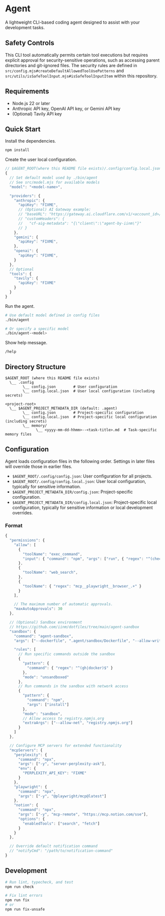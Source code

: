 # Agent

A lightweight CLI-based coding agent designed to assist with your development tasks.

## Safety Controls

This CLI tool automatically permits certain tool executions but requires explicit approval for security-sensitive operations, such as accessing parent directories and git-ignored files. The security rules are defined in `src/config.mjs#createDefaultAllowedToolUsePatterns` and `src/utils/isSafeToolInput.mjs#isSafeToolInputItem` within this repository.

## Requirements

- Node.js 22 or later
- Anthropic API key, OpenAI API key, or Gemini API key
- (Optional) Tavily API key

## Quick Start

Install the dependencies.

```sh
npm install
```

Create the user local configuration.

```js
// $AGENT_ROOT(where this README file exists)/.config/config.local.json
{
  // Set default model used by ./bin/agent
  // See src/model.mjs for available models
  "model": "<model-name>",

  "providers": {
    "anthropic": {
      "apiKey": "FIXME",
      // (Optional) AI Gateway example:
      // "baseURL": "https://gateway.ai.cloudflare.com/v1/<account_id>/<gateway_id>/anthropic",
      // "customHeaders": {
      //   "cf-aig-metadata": "{\"client\":\"agent-by-iinm\"}"
      // }
    },
    "gemini": {
      "apiKey": "FIXME",
    },
    "openai": {
      "apiKey": "FIXME",
    }
  },
  // Optional
  "tools": {
    "tavily": {
      "apiKey": "FIXME"
    }
  }
}
```

Run the agent.

```sh
# Use default model defined in config files
./bin/agent

# Or specify a specific model
./bin/agent-<model>
```

Show help message.

```
/help
```

## Directory Structure

```
$AGENT_ROOT (where this README file exists)
  \__ .config
        \__ config.json        # User configuration
        \__ config.local.json  # User local configuration (including secrets)

<project-root>
  \__ $AGENT_PROJECT_METADATA_DIR (default: .agent)
        \__ config.json        # Project-specific configuration
        \__ config.local.json  # Project-specific local configuration (including secrets)
        \__ memory/
              \__ <yyyy-mm-dd-hhmm>--<task-title>.md  # Task-specific memory files
```

## Configuration

Agent loads configuration files in the following order. Settings in later files will override those in earlier files.

- `$AGENT_ROOT/.config/config.json`: User configuration for all projects.
- `$AGENT_ROOT/.config/config.local.json`: User local configuration, typically for sensitive information.
- `$AGENT_PROJECT_METADATA_DIR/config.json`: Project-specific configuration.
- `$AGENT_PROJECT_METADATA_DIR/config.local.json`: Project-specific local configuration, typically for sensitive information or local development overrides.

### Format

```js
{
  "permissions": {
    "allow": [
      {
        "toolName": "exec_command",
        "input": { "command": "npm", "args": ["run", { "regex": "^(check|fix)$" }] }
      },
      {
        "toolName": "web_search",
      },
      {
        "toolName": { "regex": "mcp__playwright__browser_.+" }
      }
    ],

    // The maximum number of automatic approvals.
    "maxAutoApprovals": 30
  },

  // (Optional) Sandbox environment
  // https://github.com/iinm/dotfiles/tree/main/agent-sandbox
  "sandbox": {
    "command": "agent-sandbox",
    "args": ["--dockerfile", ".agent/sandbox/Dockerfile", "--allow-write", "--skip-build"],

    "rules": [
      // Run specific commands outside the sandbox
      {
        "pattern": {
          "command": { "regex": "^(gh|docker)$" }
        },
        "mode": "unsandboxed"
      },
      // Run commands in the sandbox with network access
      {
        "pattern": {
          "command": "npm",
          "args": ["install"]
        },
        "mode": "sandbox",
        // Allow access to registry.npmjs.org
        "extraArgs": ["--allow-net", "registry.npmjs.org"]
      }
    ]
  },

  // Configure MCP servers for extended functionality
  "mcpServers": {
    "perplexity": {
      "command": "npx",
      "args": ["-y", "server-perplexity-ask"],
      "env": {
        "PERPLEXITY_API_KEY": "FIXME"
      }
    },
    "playwright": {
      "command": "npx",
      "args": ["-y", "@playwright/mcp@latest"]
    },
    "notion": {
      "command": "npx",
      "args": ["-y", "mcp-remote", "https://mcp.notion.com/sse"],
      "options": {
        "enabledTools": ["search", "fetch"]
      }
    }
  },

  // Override default notification command
  // "notifyCmd": "/path/to/notification-command"
}
```

## Development

```sh
# Run lint, typecheck, and test
npm run check

# Fix lint errors
npm run fix
# or
npm run fix-unsafe
```
